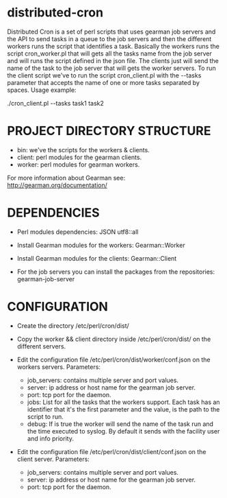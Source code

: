 distributed-cron
================
Distributed Cron is a set of perl scripts that uses gearman job servers and the API to send tasks in a queue to the job servers and then the different workers runs the script that identifies a task. Basically the workers runs the script cron_worker.pl that will gets all the tasks name from the job server and will runs the script defined in the json file.
The clients just will send the name of the task to the job server that will gets the worker servers. To run the client script we've to run the script cron_client.pl with the --tasks parameter that accepts the name of one or more tasks separated by spaces. Usage example:

./cron_client.pl --tasks task1 task2

PROJECT DIRECTORY STRUCTURE
================
- bin: we've the scripts for the workers & clients.
- client: perl modules for the gearman clients.
- worker: perl modules for gearman workers.

For more information about Gearman see: http://gearman.org/documentation/

DEPENDENCIES
================
- Perl modules dependencies:
	JSON
	utf8::all
- Install Gearman modules for the workers:
	Gearman::Worker

- Install Gearman modules for the clients:
	Gearman::Client

- For the job servers you can install the packages from the repositories:
	gearman-job-server

CONFIGURATION
================

- Create the directory /etc/perl/cron/dist/

- Copy the worker && client directory inside /etc/perl/cron/dist/ on the different servers.

- Edit the configuration file /etc/perl/cron/dist/worker/conf.json on the workers servers. Parameters:
	- job_servers: contains multiple server and port values.
	- server: ip address or host name for the gearman job server.
	- port: tcp port for the daemon.
	- jobs: List for all the tasks that the workers support. Each task has an identifier that it's the first parameter and the value,
	is the path to the script to run.
	- debug: If is true the worker will send the name of the task run and the time executed to syslog. By default it sends with the facility user and info priority.

- Edit the configuration file /etc/perl/cron/dist/client/conf.json on the client server. Parameters:
	- job_servers: contains multiple server and port values.
	- server: ip address or host name for the gearman job server.
	- port: tcp port for the daemon.


 
